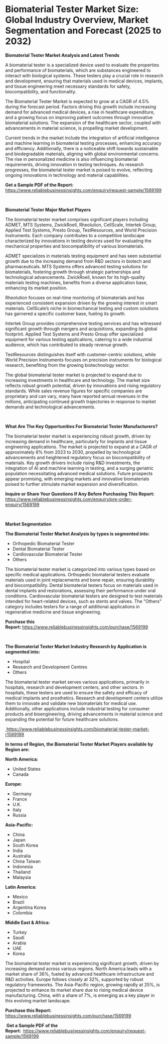 <p><h1>Biomaterial Tester Market Size: Global Industry Overview, Market Segmentation and Forecast (2025 to 2032)</h1></p><p><strong>Biomaterial Tester Market Analysis and Latest Trends</strong></p>
<p><p>A biomaterial tester is a specialized device used to evaluate the properties and performance of biomaterials, which are substances engineered to interact with biological systems. These testers play a crucial role in research and development, ensuring that materials used in medical devices, implants, and tissue engineering meet necessary standards for safety, biocompatibility, and functionality.</p><p>The Biomaterial Tester Market is expected to grow at a CAGR of 4.5% during the forecast period. Factors driving this growth include increasing demand for advanced medical devices, a rise in healthcare expenditure, and a growing focus on improving patient outcomes through innovative biomaterial solutions. The expansion of the healthcare sector, coupled with advancements in material science, is propelling market development.</p><p>Current trends in the market include the integration of artificial intelligence and machine learning in biomaterial testing processes, enhancing accuracy and efficiency. Additionally, there is a noticeable shift towards sustainable and biodegradable materials, aligning with global environmental concerns. The rise in personalized medicine is also influencing biomaterial requirements, driving innovation in testing techniques. As research progresses, the biomaterial tester market is poised to evolve, reflecting ongoing innovations in technology and material capabilities.</p></p>
<p><strong>Get a Sample PDF of the Report:&nbsp;</strong> <a href="https://www.reliablebusinessinsights.com/enquiry/request-sample/1569199?utm_campaign=2310&utm_medium=2&utm_source=Github&utm_content=ia&utm_term=13042025&utm_id=biomaterial-tester">https://www.reliablebusinessinsights.com/enquiry/request-sample/1569199</a></p>
<p>&nbsp;</p>
<p><strong>Biomaterial Tester Major Market Players</strong></p>
<p><p>The biomaterial tester market comprises significant players including ADMET, MTS Systems, ZwickRoell, Rheolution, CellScale, Intertek Group, Applied Test Systems, Presto Group, TestResources, and World Precision Instruments. Each company contributes to a competitive landscape characterized by innovations in testing devices used for evaluating the mechanical properties and biocompatibility of various biomaterials.</p><p>ADMET specializes in materials testing equipment and has seen substantial growth due to the increasing demand from R&D sectors in biotech and pharmaceuticals. MTS Systems offers advanced testing solutions for biomaterials, fostering growth through strategic partnerships and technological advancements. ZwickRoell, known for its high-quality materials testing machines, benefits from a diverse application base, enhancing its market position.</p><p>Rheolution focuses on real-time monitoring of biomaterials and has experienced consistent expansion driven by the growing interest in smart materials. CellScale’s niche in biomechanical testing and custom solutions has garnered a specific customer base, fueling its growth.</p><p>Intertek Group provides comprehensive testing services and has witnessed significant growth through mergers and acquisitions, expanding its global footprint. Applied Test Systems and Presto Group offer specialized equipment for various testing applications, catering to a wide industrial audience, which has contributed to steady revenue growth.</p><p>TestResources distinguishes itself with customer-centric solutions, while World Precision Instruments focuses on precision instruments for biological research, benefiting from the growing biotechnology sector.</p><p>The global biomaterial tester market is projected to expand due to increasing investments in healthcare and technology. The market size reflects robust growth potential, driven by innovations and rising regulatory standards. While sales revenue figures for specific companies are proprietary and can vary, many have reported annual revenues in the millions, anticipating continued growth trajectories in response to market demands and technological advancements.</p></p>
<p>&nbsp;</p>
<p><strong>What Are The Key Opportunities For Biomaterial Tester Manufacturers?</strong></p>
<p><p>The biomaterial tester market is experiencing robust growth, driven by increasing demand in healthcare, particularly for implants and tissue engineering applications. The market is projected to expand at a CAGR of approximately 8% from 2023 to 2030, propelled by technological advancements and heightened regulatory focus on biocompatibility of materials. Key growth drivers include rising R&D investments, the integration of AI and machine learning in testing, and a surging geriatric population necessitating advanced medical solutions. Future prospects appear promising, with emerging markets and innovative biomaterials poised to further stimulate market expansion and diversification.</p></p>
<p><strong>Inquire or Share Your Questions If Any Before Purchasing This Report:</strong> <a href="https://www.reliablebusinessinsights.com/enquiry/pre-order-enquiry/1569199?utm_campaign=2310&utm_medium=2&utm_source=Github&utm_content=ia&utm_term=13042025&utm_id=biomaterial-tester">https://www.reliablebusinessinsights.com/enquiry/pre-order-enquiry/1569199</a></p>
<p>&nbsp;</p>
<p><strong>Market Segmentation</strong></p>
<p><strong>The Biomaterial Tester Market Analysis by types is segmented into:</strong></p>
<p><ul><li>Orthopedic Biomaterial Tester</li><li>Dental Biomaterial Tester</li><li>Cardiovascular Biomaterial Tester</li><li>Others</li></ul></p>
<p><p>The biomaterial tester market is categorized into various types based on specific medical applications. Orthopedic biomaterial testers evaluate materials used in joint replacements and bone repair, ensuring durability and biocompatibility. Dental biomaterial testers focus on materials used in dental implants and restorations, assessing their performance under oral conditions. Cardiovascular biomaterial testers are designed to test materials intended for heart-related devices, such as stents and valves. The "Others" category includes testers for a range of additional applications in regenerative medicine and tissue engineering.</p></p>
<p><strong>Purchase this Report:&nbsp;</strong><a href="https://www.reliablebusinessinsights.com/purchase/1569199?utm_campaign=2310&utm_medium=2&utm_source=Github&utm_content=ia&utm_term=13042025&utm_id=biomaterial-tester">https://www.reliablebusinessinsights.com/purchase/1569199</a></p>
<p>&nbsp;</p>
<p><strong>The Biomaterial Tester Market Industry Research by Application is segmented into:</strong></p>
<p><ul><li>Hospital</li><li>Research and Development Centres</li><li>Others</li></ul></p>
<p><p>The biomaterial tester market serves various applications, primarily in hospitals, research and development centers, and other sectors. In hospitals, these testers are used to ensure the safety and efficacy of medical implants and prosthetics. Research and development centers utilize them to innovate and validate new biomaterials for medical use. Additionally, other applications include industrial testing for consumer products and bioengineering, driving advancements in material science and expanding the potential for future healthcare solutions.</p></p>
<p><a href="https://www.reliablebusinessinsights.com/biomaterial-tester-market-r1569199?utm_campaign=2310&utm_medium=2&utm_source=Github&utm_content=ia&utm_term=13042025&utm_id=biomaterial-tester">&nbsp;https://www.reliablebusinessinsights.com/biomaterial-tester-market-r1569199</a></p>
<p><strong>In terms of Region, the Biomaterial Tester Market Players available by Region are:</strong></p>
<p>
    <p> <strong> North America: </strong>
        <ul>
            <li>United States</li>
            <li>Canada</li>
        </ul>
        </p> 
    <p> <strong> Europe: </strong>
        <ul>
            <li>Germany</li>
            <li>France</li>
            <li>U.K.</li>
            <li>Italy</li>
            <li>Russia</li>
        </ul>
        </p> 
    <p> <strong> Asia-Pacific: </strong>
        <ul>
            <li>China</li>
            <li>Japan</li>
            <li>South Korea</li>
            <li>India</li>
            <li>Australia</li>
            <li>China Taiwan</li>
            <li>Indonesia</li>
            <li>Thailand</li>
            <li>Malaysia</li>
        </ul>
        </p> 
    <p> <strong> Latin America: </strong>
        <ul>
            <li>Mexico</li>
            <li>Brazil</li>
            <li>Argentina Korea</li>
            <li>Colombia</li>
        </ul>
        </p> 
    <p> <strong> Middle East & Africa: </strong>
        <ul>
            <li>Turkey</li>
            <li>Saudi</li>
            <li>Arabia</li>
            <li>UAE</li>
            <li>Korea</li>
        </ul>
    </p>
    </p>
<p><p>The biomaterial tester market is experiencing significant growth, driven by increasing demand across various regions. North America leads with a market share of 36%, fueled by advanced healthcare infrastructure and R&D activities. Europe follows closely at 32%, supported by robust regulatory frameworks. The Asia-Pacific region, growing rapidly at 25%, is projected to enhance its market share due to rising medical device manufacturing. China, with a share of 7%, is emerging as a key player in this evolving market landscape.</p></p>
<p><strong>Purchase this Report: </strong><a href="https://www.reliablebusinessinsights.com/purchase/1569199?utm_campaign=2310&utm_medium=2&utm_source=Github&utm_content=ia&utm_term=13042025&utm_id=biomaterial-tester">https://www.reliablebusinessinsights.com/purchase/1569199</a></p>
<p>&nbsp;<strong>Get a Sample PDF of the Report:&nbsp;&nbsp;</strong><a href="https://www.reliablebusinessinsights.com/enquiry/request-sample/1569199?utm_campaign=2310&utm_medium=2&utm_source=Github&utm_content=ia&utm_term=13042025&utm_id=biomaterial-tester">https://www.reliablebusinessinsights.com/enquiry/request-sample/1569199</a></p>
<p><strong></strong></p>
<p><p></p><p></p><p></p></p>